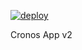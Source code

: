 [![deploy](https://github.com/maikoll120/cronos_server/actions/workflows/pipeline.yml/badge.svg)](https://github.com/maikoll120/cronos_server/actions/workflows/pipeline.yml)

Cronos App v2